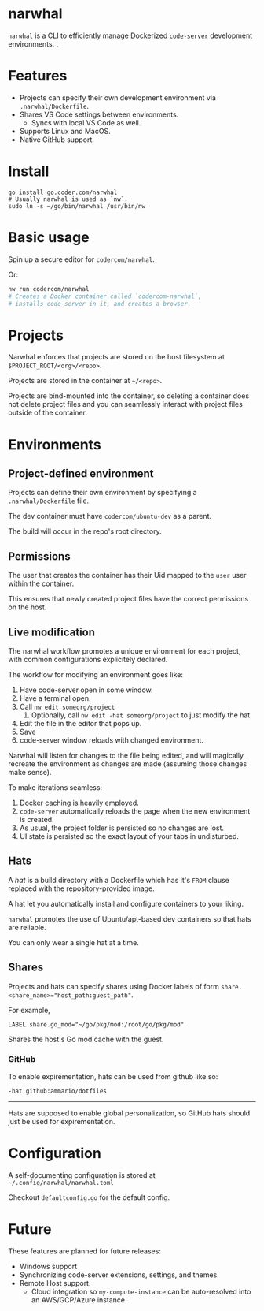# narwhal

`narwhal` is a CLI to efficiently manage Dockerized [`code-server`](https://github.com/codercom/code-server) development environments.
.

# Features

- Projects can specify their own development environment via `.narwhal/Dockerfile`.
- Shares VS Code settings between environments.
	- Syncs with local VS Code as well.
- Supports Linux and MacOS.
- Native GitHub support.

# Install

```
go install go.coder.com/narwhal
# Usually narwhal is used as `nw`.
sudo ln -s ~/go/bin/narwhal /usr/bin/nw 
```

# Basic usage

Spin up a secure editor for `codercom/narwhal`.

Or:

```bash
nw run codercom/narwhal
# Creates a Docker container called `codercom-narwhal`,
# installs code-server in it, and creates a browser.
```

# Projects

Narwhal enforces that projects are stored on the host filesystem at `$PROJECT_ROOT/<org>/<repo>`.

Projects are stored in the container at `~/<repo>`.

Projects are bind-mounted into the container, so deleting a container does not delete project files
and you can seamlessly interact with project files outside of the container.

# Environments

## Project-defined environment 

Projects can define their own environment by specifying a `.narwhal/Dockerfile` file.

The dev container must have `codercom/ubuntu-dev` as a parent.

The build will occur in the repo's root directory.

## Permissions

The user that creates the container has their Uid mapped to the `user` user within the container.

This ensures that newly created project files have the correct permissions on the host.

## Live modification

The narwhal workflow promotes a unique environment for each project, with common configurations
explicitely declared.


The workflow for modifying an environment goes like:

1) Have code-server open in some window.
1) Have a terminal open.
1) Call `nw edit someorg/project`
    1) Optionally, call `nw edit -hat someorg/project` to just modify the hat.
1) Edit the file in the editor that pops up.
1) Save
1) code-server window reloads with changed environment.

Narwhal will listen for changes to the file being edited, and will magically recreate the
environment as changes are made (assuming those changes make sense).

To make iterations seamless:

1) Docker caching is heavily employed.
1) `code-server` automatically reloads the page when the new environment is created.
1) As usual, the project folder is persisted so no changes are lost.
1) UI state is persisted so the exact layout of your tabs in undisturbed.

## Hats

A _hat_ is a build directory with a Dockerfile which has it's `FROM` clause replaced with the repository-provided
image.

A hat let you automatically install and configure containers to your liking.

`narwhal` promotes the use of Ubuntu/apt-based dev containers so that hats are reliable.

You can only wear a single hat at a time.

## Shares

Projects and hats can specify shares using Docker labels of form `share.<share_name>="host_path:guest_path"`.

For example, 

```
LABEL share.go_mod="~/go/pkg/mod:/root/go/pkg/mod"
```

Shares the host's Go mod cache with the guest.


### GitHub

To enable expirementation, hats can be used from github like so:

`-hat github:ammario/dotfiles`

---

Hats are supposed to enable global personalization, so GitHub hats should just be used for expirementation.

# Configuration

A self-documenting configuration is stored  at `~/.config/narwhal/narwhal.toml`

Checkout `defaultconfig.go` for the default config.

# Future

These features are planned for future releases:

- Windows support
- Synchronizing code-server extensions, settings, and themes.
- Remote Host support.
    - Cloud integration so `my-compute-instance` can be auto-resolved into an AWS/GCP/Azure instance.
